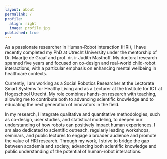 ```yaml
---
layout: about
permalink: /
profile:
  align: right
  image: profile.jpg
published: true
---
```


As a passionate researcher in Human-Robot Interaction (HRI), I have recently completed my PhD at Utrecht University under the mentorship of Dr. Maartje de Graaf and prof. dr. ir Judith Masthoff. My doctoral research spanned five years and focused on co-design and real-world child-robot interactions, with a particular emphasis on enhancing mental wellbeing in healthcare contexts.

Currently, I am working as a Social Robotics Researcher at the Lectorate Smart Systems for Healthy Living and as a Lecturer at the Institute for ICT at Hogeschool Utrecht. My role combines hands-on research with teaching, allowing me to contribute both to advancing scientific knowledge and to educating the next generation of innovators in the field.

In my research, I integrate qualitative and quantitative methodologies, such as co-design, user studies, and statistical modeling, to deepen our understanding of how robots can positively impact human experiences. I am also dedicated to scientific outreach, regularly leading workshops, seminars, and public lectures to engage a broader audience and promote the value of HRI research. Through my work, I strive to bridge the gap between academia and society, advancing both scientific knowledge and public understanding of the potential of human-robot interactions.
